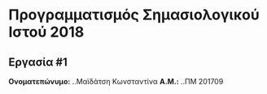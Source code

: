 # Προγραμματισμός Σημασιολογικού Ιστού 2018
## Εργασία #1

**Ονοματεπώνυμο:** ..Μαϊδάτση Κωνσταντίνα
**Α.Μ.:** ..ΠΜ 201709


